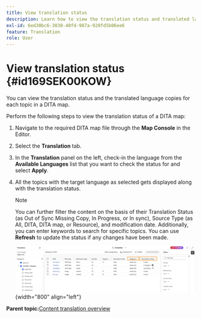 ```yaml
---
title: View translation status
description: Learn how to view the translation status and translated language copies for each topic in a DITA map in AEM Guides.
exl-id: 6ed30bc6-3030-40fd-987a-928fd5b06ee6
feature: Translation
role: User
---
```

# View translation status {#id169SEK00KOW}

You can view the translation status and the translated language copies for each topic in a DITA map.

Perform the following steps to view the translation status of a DITA map:

1.  Navigate to the required DITA map file through the **Map Console** in the Editor.
1.  Select the **Translation** tab.
1.  In the **Translation** panel on the left, check-in the language from the **Available Languages** list that you want to check the status for and select **Apply**.
1. All the topics with the target language as selected gets displayed along with the   translation status.

    >[!NOTE]
    >
    > You can further filter the content on the basis of their Translation Status \(as Out of Sync Missing Copy, In Progress, or In sync\), Source Type \(as All, DITA, DITA map, or Resource\), and modification date. Additionally, you can enter keywords to search for specific topics. You can use **Refresh** to update the status if any changes have been made. 

    ![](images/translation-status-new.png){width="800" align="left"}

**Parent topic:**[Content translation overview](translation.md)
